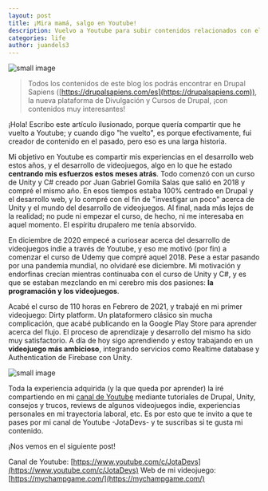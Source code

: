 ```yaml
---
layout: post
title: ¡Mira mamá, salgo en Youtube!
description: Vuelvo a Youtube para subir contenidos relacionados con el desarrollo web y de videojuegos.
categories: life
author: juandels3
---
```


![small image]({{site.baseurl}}/images/yt_1200.png)



> Todos los contenidos de este blog los podrás encontrar en Drupal Sapiens ([https://drupalsapiens.com/es](https://drupalsapiens.com)), la nueva plataforma de Divulgación y Cursos de Drupal, ¡con contenidos muy interesantes!

¡Hola! Escribo este artículo ilusionado, porque quería compartir que he vuelto a Youtube; y cuando digo "he vuelto", es porque efectivamente, fui creador de contenido en el pasado, pero eso es una larga historia.

Mi objetivo en Youtube es compartir mis experiencias en el desarrollo web estos años, y el desarrollo de videojuegos, algo en lo que he estado **centrando mis esfuerzos estos meses atrás**.
Todo comenzó con un curso de Unity y C# creado por Juan Gabriel Gomila Salas que salió en 2018 y compré el mismo año. En esos tiempos estaba 100% centrado en Drupal y el desarrollo web, y lo compré con el fin de "investigar un poco" acerca de Unity y el mundo del desarrollo de videojuegos. Al final, nada más lejos de la realidad; no pude ni empezar el curso, de hecho, ni me interesaba en aquel momento. El espíritu drupalero me tenía absorvido. 

En diciembre de 2020 empecé a curiosear acerca del desarrollo de videojuegos indie a través de Youtube, y eso me motivó (por fin) a comenzar el curso de Udemy que compré aquel 2018. Pese a estar pasando por una pandemia mundial, no olvidaré ese diciembre. Mi motivación y endorfinas crecían mientras continuaba con el curso de Unity y C#, y es que se estaban mezclando en mi cerebro mis dos pasiones: **la programación y los videojuegos**.

Acabé el curso de 110 horas en Febrero de 2021, y trabajé en mi primer videojuego: Dirty platform. Un plataformero clásico sin mucha complicación, que acabé publicando en la Google Play Store para aprender acerca del flujo. El proceso de aprendizaje y desarrollo del mismo ha sido muy satisfactorio. A día de hoy sigo aprendiendo y estoy trabajando en un **videojuego más ambicioso**, integrando servicios como Realtime database y Authentication de Firebase con Unity.

![small image]({{site.baseurl}}/images/mychamp.jpg) 

Toda la experiencia adquirida (y la que queda por aprender) la iré compartiendo en mi [canal de Youtube](https://www.youtube.com/c/JotaDevs/) mediante tutoriales de Drupal, Unity, consejos y trucos, reviews de algunos videojuegos indie, experiencias personales en mi trayectoria laboral, etc. Es por esto que te invito a que te pases por mi canal de Youtube -JotaDevs- y te suscribas si te gusta mi contenido.

¡Nos vemos en el siguiente post!

Canal de Youtube: [https://www.youtube.com/c/JotaDevs](https://www.youtube.com/c/JotaDevs)
Web de mi videojuego: [https://mychampgame.com/](https://mychampgame.com/) 